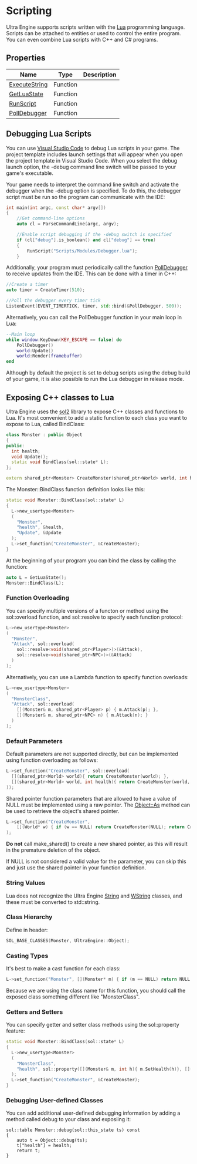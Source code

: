 # Scripting

Ultra Engine supports scripts written with the [Lua](https://www.lua.org) programming language.
Scripts can be attached to entities or used to control the entire program.
You can even combine Lua scripts with C++ and C# programs.

## Properties

| Name | Type | Description |
|-----|-----|-----|
| [ExecuteString](ExecuteString.md) | Function | |
| [GetLuaState](GetLuaState.md) | Function | |
| [RunScript](RunScript.md) | Function | |
| [PollDebugger](PollDebugger.md) | Function | |

## Debugging Lua Scripts

You can use [Visual Studio Code](https://code.visualstudio.com) to debug Lua scripts in your game. The project template includes launch settings that will appear when you open the project template in Visual Studio Code. When you select the debug launch option, the -debug command line switch will be passed to your game's executable. 

Your game needs to interpret the command line switch and activate the debugger when the -debug option is specified. To do this, the debugger script must be run so the program can communicate with the IDE:
```c++
int main(int argc, const char* argv[])
{
    //Get command-line options
    auto cl = ParseCommandLine(argc, argv);

    //Enable script debugging if the -debug switch is specified
    if (cl["debug"].is_boolean() and cl["debug"] == true)
    {
        RunScript("Scripts/Modules/Debugger.lua");
    }
```
Additionally, your program must periodically call the function [PollDebugger](PollDebugger.md) to receive updates from the IDE. This can be done with a timer in C++:
```c++
//Create a timer
auto timer = CreateTimer(510);

//Poll the debugger every timer tick
ListenEvent(EVENT_TIMERTICK, timer, std::bind(&PollDebugger, 500));
```
Alternatively, you can call the PollDebugger function in your main loop in Lua:
```lua
--Main loop
while window:KeyDown(KEY_ESCAPE == false) do
    PollDebugger()
    world:Update()
    world:Render(framebuffer)
end
```

Although by default the project is set to debug scripts using the debug build of your game, it is also possible to run the Lua debugger in release mode.

## Exposing C++ classes to Lua

Ultra Engine uses the [sol2](https://github.com/ThePhD/sol2) library to expose C++ classes and functions to Lua. It's most convenient to add a static function to each class you want to expose to Lua, called BindClass:
```c++
class Monster : public Object
{
public:
  int health;
  void Update();
  static void BindClass(sol::state* L);
};

extern shared_ptr<Monster> CreateMonster(shared_ptr<World> world, int health = 100);
```

The Monster::BindClass function definition looks like this:
```cpp
static void Monster::BindClass(sol::state* L)
{
  L->new_usertype<Monster>
  (
    "Monster",
    "health", &health,
    "Update", &Update
  );
  L->set_function("CreateMonster", &CreateMonster);
}
```

At the beginning of your program you can bind the class by calling the function:

```c++
auto L = GetLuaState();
Monster::BindClass(L);
```

### Function Overloading

You can specify multiple versions of a functon or method using the sol::overload function, and sol::resolve to specify each function protocol:
```c++
L->new_usertype<Monster>
(
  "Monster",
  "Attack", sol::overload(
    sol::resolve<void(shared_ptr<Player>)>(&Attack),
    sol::resolve<void(shared_ptr<NPC>)>(&Attack)
  )
);
```

Alternatively, you can use a Lambda function to specify function overloads:

```c++
L->new_usertype<Monster>
(
  "MonsterClass",
  "Attack", sol::overload(
    [](Monster& m, shared_ptr<Player> p) { m.Attack(p); },
    [](Monster& m, shared_ptr<NPC> n) { m.Attack(n); }
  )
);
```

### Default Parameters

Default parameters are not supported directly, but can be implemented using function overloading as follows: 

```cpp
L->set_function("CreateMonster", sol::overload(
  [](shared_ptr<World> world){ return CreateMonster(world); },
  [](shared_ptr<World> world, int health){ return CreateMonster(world, health); }
));
```

Shared pointer function parameters that are allowed to have a value of NULL must be implemented using a raw pointer. The [Object::As](Object_As.md) method can be used to retrieve the object's shared pointer.

```cpp
L->set_function("CreateMonster",
    [](World* w) { if (w == NULL) return CreateMonster(NULL); return CreateMonster(w->As<World>()); }
);
```

**Do not** call make_shared() to create a new shared pointer, as this will result in the premature deletion of the object.

If NULL is not considered a valid value for the parameter, you can skip this and just use the shared pointer in your function definition.

### String Values

Lua does not recognize the Ultra Engine [String](String.md) and [WString](WString.md) classes, and these must be converted to std::string.

### Class Hierarchy

Define in header:
```c++
SOL_BASE_CLASSES(Monster, UltraEngine::Object);
```

### Casting Types

It's best to make a cast function for each class:
```c++
L->set_function("Monster", [](Monster* m) { if (m == NULL) return NULL; return m->As<Monster>(); ) } );
```
Because we are using the class name for this function, you should call the exposed class something different like "MonsterClass".

### Getters and Setters

You can specify getter and setter class methods using the sol::property feature:

```cpp
static void Monster::BindClass(sol::state* L)
{
  L->new_usertype<Monster>
  (
    "MonsterClass",
    "health", sol::property([](Monster& m, int h){ m.SetHealth(h)}, [](Monster& m){ return m.GetHealth()}, )
  );
  L->set_function("CreateMonster", &CreateMonster);
}
```

### Debugging User-defined Classes

You can add additional user-defined debugging information by adding a method called debug to your class and exposiing it:

```c+++
sol::table Monster::debug(sol::this_state ts) const
{
    auto t = Object::debug(ts);
    t["health"] = health;
    return t;
}
```
